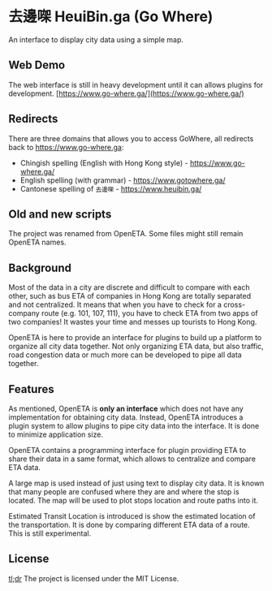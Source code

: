 ﻿# 去邊㗎 HeuiBin.ga (Go Where)
An interface to display city data using a simple map.

## Web Demo
The web interface is still in heavy development until it can allows plugins for development.
[https://www.go-where.ga/](https://www.go-where.ga/)

## Redirects
There are three domains that allows you to access GoWhere, all redirects back to https://www.go-where.ga:

- Chingish spelling (English with Hong Kong style) - https://www.go-where.ga/
- English spelling (with grammar) - https://www.gotowhere.ga/
- Cantonese spelling of <code>去邊㗎</code> - https://www.heuibin.ga/

## Old and new scripts
The project was renamed from OpenETA. Some files might still remain OpenETA names.

## Background
Most of the data in a city are discrete and difficult to compare with each other, such as bus ETA of companies in Hong Kong are totally separated and not centralized. It means that when you have to check for a cross-company route (e.g. 101, 107, 111), you have to check ETA from two apps of two companies! It wastes your time and messes up tourists to Hong Kong.

OpenETA is here to provide an interface for plugins to build up a platform to organize all city data together. Not only organizing ETA data, but also traffic, road congestion data or much more can be developed to pipe all data together.

## Features
As mentioned, OpenETA is **only an interface** which does not have any implementation for obtaining city data. Instead, OpenETA introduces a plugin system to allow plugins to pipe city data into the interface. It is done to minimize application size.

OpenETA contains a programming interface for plugin providing ETA to share their data in a same format, which allows to centralize and compare ETA data.

A large map is used instead of just using text to display city data. It is known that many people are confused where they are and where the stop is located. The map will be used to plot stops location and route paths into it.

Estimated Transit Location is introduced is show the estimated location of the transportation. It is done by comparing different ETA data of a route. This is still experimental.

## License
[tl;dr](https://tldrlegal.com/license/mit-license) The project is licensed under the MIT License.